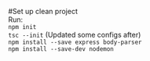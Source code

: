 #Set up clean project  
Run:  
`npm init`  
`tsc --init` (Updated some configs after)  
`npm install --save express body-parser`  
`npm install --save-dev nodemon`
